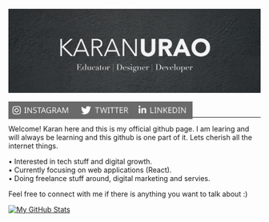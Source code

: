 ![cover_photo](https://github.com/karanurao/karanurao/blob/main/cover.png)

<a href="https://instagram.com/karan_urao"><img src="https://github.com/karanurao/karanurao/blob/main/assets/instagram.svg" align="left" height="35" ></a>
<a href="https://twitter.com/karanurao"><img src="https://github.com/karanurao/karanurao/blob/main/assets/twitter.svg" align="left" height="35" ></a>
<a href="https://www.linkedin.com/in/karanurao/"><img src="https://github.com/karanurao/karanurao/blob/main/assets/linkedin.svg" align="left" height="35" ></a>
<br> <hr>

Welcome! Karan here and this is my official github page. I am learing and will always be learning and this github is one part of it. Lets cherish all the internet things.

• Interested in tech stuff and digital growth.<br>
• Currently focusing on web applications (React).<br>
• Doing freelance stuff around, digital marketing and servies.

Feel free to connect with me if there is anything you want to talk about :)


[![My GitHub Stats](https://github-readme-stats.vercel.app/api/?username=karanurao&count_private=true&theme=tokyonight&showicons=true)]()

<!---[![My GitHub Language Stats](https://github-readme-stats.vercel.app/api/top-langs/?username=karanurao&langs_count=5&theme=tokyonight)]()-->

<!---
karanurao/karanurao is a ✨ special ✨ repository because its `README.md` (this file) appears on your GitHub profile.
You can click the Preview link to take a look at your changes.
--->
